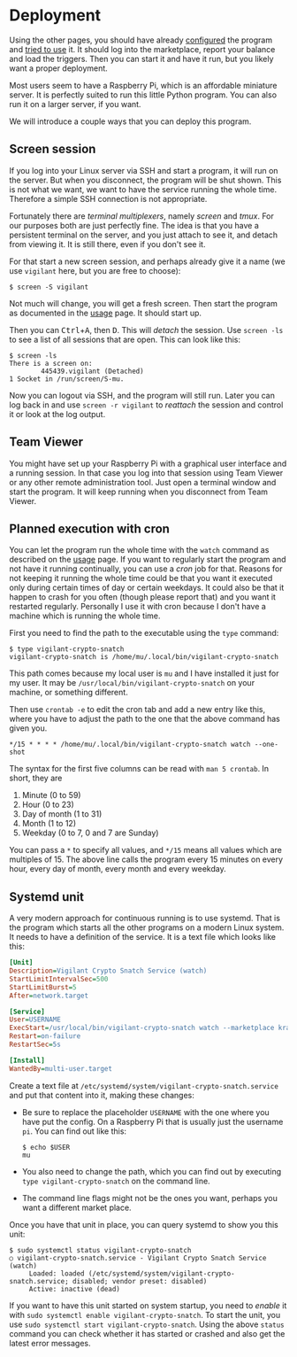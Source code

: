 # Deployment

Using the other pages, you should have already [configured](configuration.md) the program and [tried to use](running.md) it. It should log into the marketplace, report your balance and load the triggers. Then you can start it and have it run, but you likely want a proper deployment.

Most users seem to have a Raspberry Pi, which is an affordable miniature server. It is perfectly suited to run this little Python program. You can also run it on a larger server, if you want.

We will introduce a couple ways that you can deploy this program.

## Screen session

If you log into your Linux server via SSH and start a program, it will run on the server. But when you disconnect, the program will be shut shown. This is not what we want, we want to have the service running the whole time. Therefore a simple SSH connection is not appropriate.

Fortunately there are *terminal multiplexers*, namely *screen* and *tmux*. For our purposes both are just perfectly fine. The idea is that you have a persistent terminal on the server, and you just attach to see it, and detach from viewing it. It is still there, even if you don't see it.

For that start a new screen session, and perhaps already give it a name (we use `vigilant` here, but you are free to choose):

```console
$ screen -S vigilant
```

Not much will change, you will get a fresh screen. Then start the program as documented in the [usage](running.md) page. It should start up.

Then you can <kbd>Ctrl</kbd>+<kbd>A</kbd>, then <kbd>D</kbd>. This will *detach* the session. Use `screen -ls` to see a list of all sessions that are open. This can look like this:

```console
$ screen -ls
There is a screen on:
        445439.vigilant (Detached)
1 Socket in /run/screen/S-mu.
```

Now you can logout via SSH, and the program will still run. Later you can log back in and use `screen -r vigilant` to *reattach* the session and control it or look at the log output.

## Team Viewer

You might have set up your Raspberry Pi with a graphical user interface and a running session. In that case you log into that session using Team Viewer or any other remote administration tool. Just open a terminal window and start the program. It will keep running when you disconnect from Team Viewer.

## Planned execution with cron

You can let the program run the whole time with the `watch` command as described on the [usage](running.md) page. If you want to regularly start the program and not have it running continually, you can use a _cron_ job for that. Reasons for not keeping it running the whole time could be that you want it executed only during certain times of day or certain weekdays. It could also be that it happen to crash for you often (though please report that) and you want it restarted regularly. Personally I use it with cron because I don't have a machine which is running the whole time.

First you need to find the path to the executable using the `type` command:

```console
$ type vigilant-crypto-snatch
vigilant-crypto-snatch is /home/mu/.local/bin/vigilant-crypto-snatch
```

This path comes because my local user is `mu` and I have installed it just for my user. It may be `/usr/local/bin/vigilant-crypto-snatch` on your machine, or something different.

Then use `crontab -e` to edit the cron tab and add a new entry like this, where you have to adjust the path to the one that the above command has given you.

```cron
*/15 * * * * /home/mu/.local/bin/vigilant-crypto-snatch watch --one-shot
```

The syntax for the first five columns can be read with `man 5 crontab`. In short, they are

1. Minute (0 to 59)
2. Hour (0 to 23)
3. Day of month (1 to 31)
4. Month (1 to 12)
5. Weekday (0 to 7, 0 and 7 are Sunday)

You can pass a `*` to specify all values, and `*/15` means all values which are multiples of 15. The above line calls the program every 15 minutes on every hour, every day of month, every month and every weekday.

## Systemd unit

A very modern approach for continuous running is to use systemd. That is the program which starts all the other programs on a modern Linux system. It needs to have a definition of the service. It is a text file which looks like this:

```ini
[Unit]
Description=Vigilant Crypto Snatch Service (watch)
StartLimitIntervalSec=500
StartLimitBurst=5
After=network.target

[Service]
User=USERNAME
ExecStart=/usr/local/bin/vigilant-crypto-snatch watch --marketplace kraken --keepalive
Restart=on-failure
RestartSec=5s

[Install]
WantedBy=multi-user.target
```

Create a text file at `/etc/systemd/system/vigilant-crypto-snatch.service` and put that content into it, making these changes:

-   Be sure to replace the placeholder `USERNAME` with the one where you have put the config. On a Raspberry Pi that is usually just the username `pi`. You can find out like this:

    ```console
    $ echo $USER
    mu
    ```

-   You also need to change the path, which you can find out by executing `type vigilant-crypto-snatch` on the command line.

-   The command line flags might not be the ones you want, perhaps you want a different market place.

Once you have that unit in place, you can query systemd to show you this unit:

```console
$ sudo systemctl status vigilant-crypto-snatch
○ vigilant-crypto-snatch.service - Vigilant Crypto Snatch Service (watch)
     Loaded: loaded (/etc/systemd/system/vigilant-crypto-snatch.service; disabled; vendor preset: disabled)
     Active: inactive (dead)
```

If you want to have this unit started on system startup, you need to *enable* it with `sudo systemctl enable vigilant-crypto-snatch`. To start the unit, you use `sudo systemctl start vigilant-crypto-snatch`. Using the above `status` command you can check whether it has started or crashed and also get the latest error messages.